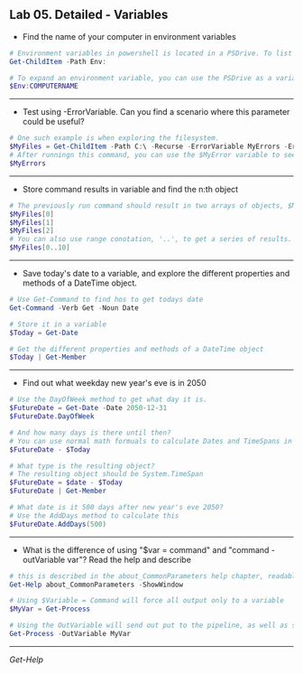 ## Lab 05. Detailed - Variables

- Find the name of your computer in environment variables

```Powershell
# Environment variables in powershell is located in a PSDrive. To list all environment variables, use the Get-Childitem CmdLet
Get-ChildItem -Path Env:

# To expand an environment variable, you can use the PSDrive as a variable
$Env:COMPUTERNAME
```

---

- Test using -ErrorVariable. Can you find a scenario where this parameter could be useful?

```Powershell
# One such example is when exploring the filesystem.
$MyFiles = Get-ChildItem -Path C:\ -Recurse -ErrorVariable MyErrors -ErrorAction SilentlyContinue
# After runningn this command, you can use the $MyError variable to see which folders you dont have access to, or write to a log.
$MyErrors
```

---

- Store command results in variable and find the n:th object

```Powershell
# The previously run command should result in two arrays of objects, $MyFiles and $MyErrors. You can enumerate it using index numbers
$MyFiles[0]
$MyFiles[1]
$MyFiles[2]
# You can also use range conotation, '..', to get a series of results.
$MyFiles[0..10]
```

---

- Save today's date to a variable, and explore the different properties and methods of a DateTime object.

```Powershell
# Use Get-Command to find hos to get todays date
Get-Command -Verb Get -Noun Date

# Store it in a variable
$Today = Get-Date

# Get the different properties and methods of a DateTime object
$Today | Get-Member
```

---

- Find out what weekday new year's eve is in 2050

```Powershell
# Use the DayOfWeek method to get what day it is.
$FutureDate = Get-Date -Date 2050-12-31
$FutureDate.DayOfWeek

# And how many days is there until then?
# You can use normal math formuals to calculate Dates and TimeSpans in PowerShell
$FutureDate - $Today

# What type is the resulting object?
# The resulting object should be System.TimeSpan
$FutureDate = $date - $Today
$FutureDate | Get-Member

# What date is it 500 days after new year's eve 2050?
# Use the AddDays method to calculate this
$FutureDate.AddDays(500)
```

---

- What is the difference of using "$var = command" and "command -outVariable var"? Read the help and describe

```Powershell
# this is described in the about_CommonParameters help chapter, readable using Get-Help. Optionaly you may also add the -ShowWindow parameter to easier read and search help contents
Get-Help about_CommonParameters -ShowWindow

# Using $Variable = Command will force all output only to a variable
$MyVar = Get-Process

# Using the OutVariable will send out put to the pipeline, as well as storing it in a variable.
Get-Process -OutVariable MyVar
```

---

*Get-Help*

```Powershell

```
